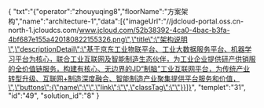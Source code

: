 {
	"txt":"{\"operator\":\"zhouyuqing8\",\"floorName\":\"方案架构\",\"name\":\"architecture-1\",\"data\":[{\"imageUrl\":\"//jdcloud-portal.oss.cn-north-1.jcloudcs.com/www.jcloud.com/52b38392-4ca0-4bac-b3fa-4bf687e155a420180822155326.png\",\"title\":\"架构说明\",\"descriptionDetail\":\"基于京东工业物联平台、工业大数据服务平台、机器学习平台为核心，联合工业互联网及智能制造生态伙伴，为工业企业提供研产供销服的全价值链服务，构建有核心、无边界的JD“制脑”工业互联网平台，为传统产业转型升级、互联网+制造深度融合、智能制造产业聚集提供平台服务和价值，\",\"buttons\":{\"name\":\"\",\"link\":\"\",\"classTag\":\"\"}}]}",
	"templet":"31",
	"id":"49",
	"solution_id":"8"
}